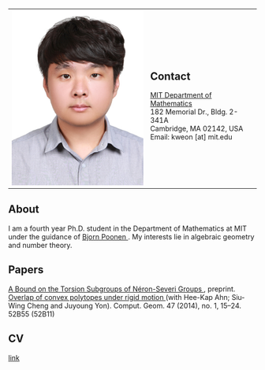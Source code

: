 <table border="0px" cellspacing="0px" cellpadding="0px">
    <td>
        <img src="pics/Pic_02.jpg?raw=true" width="280px" />
    </td>
    <td>
        <h2>Contact</h2>
        <a href="http://math.mit.edu/index.php">
            MIT Department of Mathematics </a><br/>
        182 Memorial Dr., Bldg. 2-341A <br/>
        Cambridge, MA 02142, USA <br/>
Email: kweon [at] mit.edu
    </td>
</table>

## About
I am a fourth year Ph.D. student in the Department of Mathematics at MIT under the guidance of 
<a href="http://www-math.mit.edu/~poonen/">
    Bjorn Poonen
</a>
. My interests lie in algebraic geometry and number theory.

## Papers
<a href="https://arxiv.org/pdf/1902.02753.pdf">
A Bound on the Torsion Subgroups of Néron-Severi Groups
</a>, preprint.


<a href="https://www.sciencedirect.com/science/article/pii/S0925772113000941">
Overlap of convex polytopes under rigid motion
</a>
(with Hee-Kap Ahn; Siu-Wing Cheng and Juyoung Yon). Comput. Geom. 47 (2014), no. 1, 15–24. 52B55 (52B11)

## CV
[link](https://github.com/kweon7182/kweon7182.github.io/raw/master/files/CV.pdf)
